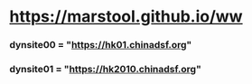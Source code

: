 # https://marstool.github.io/ww

### dynsite00 = "https://hk01.chinadsf.org"
### dynsite01 = "https://hk2010.chinadsf.org"
